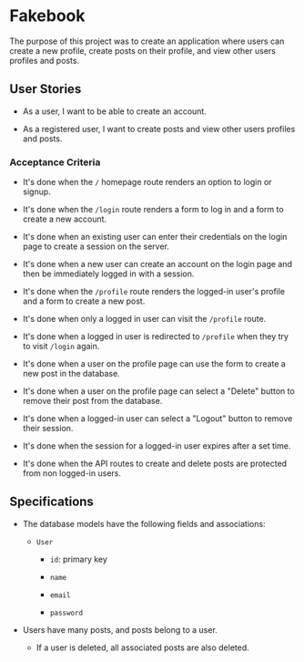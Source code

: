 # Fakebook

The purpose of this project was to create an application where users can create a new profile, create posts on their profile, and view other users profiles and posts.  

## User Stories

* As a user, I want to be able to create an account.

* As a registered user, I want to create posts and view other users profiles and posts.

### Acceptance Criteria

* It's done when the `/` homepage route renders an option to login or signup.

* It's done when the `/login` route renders a form to log in and a form to create a new account.

* It's done when an existing user can enter their credentials on the login page to create a session on the server.

* It's done when a new user can create an account on the login page and then be immediately logged in with a session.

* It's done when the `/profile` route renders the logged-in user's profile and a form to create a new post.

* It's done when only a logged in user can visit the `/profile` route.

* It's done when a logged in user is redirected to `/profile` when they try to visit `/login` again.

* It's done when a user on the profile page can use the form to create a new post in the database.

* It's done when a user on the profile page can select a "Delete" button to remove their post from the database.

* It's done when a logged-in user can select a "Logout" button to remove their session.

* It's done when the session for a logged-in user expires after a set time.

* It's done when the API routes to create and delete posts are protected from non logged-in users.

## Specifications 

* The database models have the following fields and associations:

  * `User`

    * `id`: primary key

    * `name`

    * `email`

    * `password`

 * Users have many posts, and posts belong to a user.

    * If a user is deleted, all associated posts are also deleted.